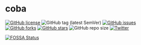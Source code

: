 # coba

[![GitHub license](https://img.shields.io/github/license/tigefa4u/coba?style=for-the-badge)](https://github.com/tigefa4u/coba/blob/main/LICENSE)
![GitHub tag (latest SemVer)](https://img.shields.io/github/v/tag/tigefa4u/coba?sort=semver&style=for-the-badge)
[![GitHub issues](https://img.shields.io/github/issues/tigefa4u/coba?style=for-the-badge)](https://github.com/tigefa4u/coba/issues)
[![GitHub forks](https://img.shields.io/github/forks/tigefa4u/coba?style=for-the-badge)](https://github.com/tigefa4u/coba/network)
[![GitHub stars](https://img.shields.io/github/stars/tigefa4u/coba?style=for-the-badge)](https://github.com/tigefa4u/coba/stargazers)
![GitHub repo size](https://img.shields.io/github/repo-size/tigefa4u/coba?style=for-the-badge)
[![Twitter](https://img.shields.io/twitter/url?style=social&url=https%3A%2F%2Fgithub.com%2Ftigefa4u%2Fcoba)](https://twitter.com/intent/tweet?text=Wow:&url=https%3A%2F%2Fgithub.com%2Ftigefa4u%2Fcoba)

[![FOSSA Status](https://app.fossa.com/api/projects/git%2Bgithub.com%2Ftigefa4u%2Fcoba.svg?type=large)](https://app.fossa.com/projects/git%2Bgithub.com%2Ftigefa4u%2Fcoba?ref=badge_large)

